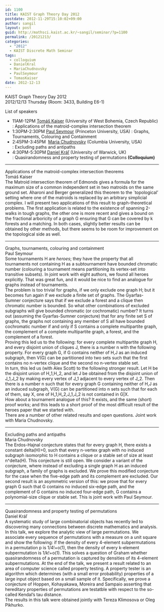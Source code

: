 ```yaml
---
id: 1100
title: KAIST Graph Theory Day 2012
postdate: 2012-11-29T15:10:02+09:00
author: sangil
layout: post
guid: http://mathsci.kaist.ac.kr/~sangil/seminar/?p=1100
permalink: /20121213/
categories:
  - "2012"
  - KAIST Discrete Math Seminar
tags:
  - colloquium
  - DanielKral
  - MariaChudnovsky
  - PaulSeymour
  - TomasKaiser
date: 2012-12-13
---
```

<div class="talk">
  KAIST Graph Theory Day 2012
</div>

<div class="date">
  2012/12/13 Thursday (Room: 3433, Building E6-1)
</div>

<div class="abstract">
  <p>
    List of speakers
  </p>
  
  <ul>
    <li>
      11AM-12PM <a title="Tomáš Kaiser" href="http:/www.KMA.zcu.cz/Tomas.Kaiser">Tomáš Kaiser</a> (University of West Bohemia, Czech Republic) : Applications of the matroid-complex intersection theorem
    </li>
    <li>
      1:30PM-2:30PM <a title="Paul Seymour" href="http://math.princeton.edu/~pds/">Paul Seymour</a> (Princeton University, USA) : Graphs, Tournaments, Colouring and Containment
    </li>
    <li>
      2:45PM-3:45PM  <a title="Maria Chudnovsky" href="http://www.columbia.edu/~mc2775/">Maria Chudnovsky</a> (Columbia University, USA) : Excluding paths and antipaths
    </li>
    <li>
      4:30PM-5:30PM <a title="Daniel Kráľ" href="http://www2.warwick.ac.uk/fac/sci/maths/people/staff/daniel_kral/">Daniel Kráľ</a> (University of Warwick, UK) : Quasirandomness and property testing of permutations <strong>(Colloquium)</strong>
    </li>
  </ul>
</div>

* * *

<div class="talk">
  Applications of the matroid-complex intersection theorems
</div>

<div class="speaker">
  Tomáš Kaiser
</div>

<div class="abstract">
  The Matroid intersection theorem of Edmonds gives a formula for the maximum size of a common independent set in two matroids on the same ground set. Aharoni and Berger generalized this theorem to the `topological&#8217; setting where one of the matroids is replaced by an arbitrary simplicial complex. I will present two applications of this result to graph-theoretical problems. The first application is related to the existence of spanning 2-walks in tough graphs, the other one is more recent and gives a bound on the fractional arboricity of a graph G ensuring that G can be covered by k forests and a matching. In both cases, slightly better results can be obtained by other methods, but there seems to be room for improvement on the topological side as well.
</div>

* * *

<div class="talk">
  Graphs, tournaments, colouring and containment
</div>

<div class="speaker">
  Paul Seymour
</div>

<div class="abstract">
  Some tournaments H are <em>heroes</em>; they have the property that all tournaments not containing H as a subtournament have bounded chromatic number (colouring a tournament means partitioning its vertex-set into transitive subsets). In joint work with eight authors, we found all heroes explicitly. That was great fun, and it would be nice to find an analogue for graphs instead of tournaments.<br /> The problem is too trivial for graphs, if we only exclude one graph H; but it becomes fun again if we exclude a finite set of graphs. The Gyarfas-Sumner conjecture says that if we exclude a forest and a clique then chromatic number is bounded. So what other combinations of excluded subgraphs will give bounded chromatic (or cochromatic) number? It turns out (assuming the Gyarfas-Sumner conjecture) that for any finite set S of graphs, the graphs not containing any member of S all have bounded cochromatic number if and only if S contains a complete multipartite graph, the complement of a complete multipartite graph, a forest, and the complement of a forest.<br /> Proving this led us to the following: for every complete multipartite graph H, and every disjoint union of cliques J, there is a number n with the following property. For every graph G, if G contains neither of H,J as an induced subgraph, then V(G) can be partitioned into two sets such that the first contains no n-vertex clique and the second no n-vertex stable set.<br /> In turn, this led us (with Alex Scott) to the following stronger result. Let H be the disjoint union of H_1,H_2, and let J be obtained from the disjoint union of J_1,J_2 by making every vertex of J_1 adjacent to every vertex of J_2. Then there is a number n such that for every graph G containing neither of H,J as an induced subgraph, V(G) can be partitioned into n sets such that for each of them, say X, one of H_1,H_2,J_1,J_2 is not contained in G|X.<br /> How about a tournament analogue of this? It exists, and the same (short) proof works; and this leads to a short proof of the most difficult result of the heroes paper that we started with.<br /> There are a number of other related results and open questions. Joint work with Maria Chudnovsky.
</div>

* * *

<div class="talk">
  Excluding paths and antipaths
</div>

<div class="speaker">
  Maria Chudnovsky
</div>

<div class="abstract">
  The Erdos-Hajnal conjecture states that for every graph H, there exists a constant delta(H)>0, such that every n-vertex graph with no induced subgraph isomorphic to H contains a clique or a stable set of size at least n^delta(H). This conjecture is still open. We consider a variant of the conjecture, where instead of excluding a single graph H as an induced subgraph, a family of graphs is excluded. We prove this modified conjecture for the case when the five-edge path and its complement are excluded. Our second result is an asymmetric version of this: we prove that for every graph G such that G contains no induced six-edge path, and the complement of G contains no induced four-edge path, G contains a polynomial-size clique or stable set. This is joint work with Paul Seymour.
</div>

* * *

<div class="talk">
  Quasirandomness and property testing of permutations
</div>

<div class="speaker">
  Daniel Kráľ
</div>

<div class="abstract">
  A systematic study of large combinatorial objects has recently led to discovering many connections between discrete mathematics and analysis. In this talk, we explore the analytic view of large permutations. We associate every sequence of permutations with a measure on a unit square and show the following: if the density of every 4-element subpermutations in a permutation p is 1/4!+o(1), then the density of every k-element subpermutation is 1/k!+o(1). This solves a question of Graham whether quasirandomness of a permutation is captured by densities of its 4-element subpermutations. At the end of the talk, we present a result related to an area of computer science called property testing. A property tester is an algorithm which determines (with a small error probability) properties of a large input object based on a small sample of it. Specifically, we prove a conjecture of Hoppen, Kohayakawa, Moreira and Sampaio asserting that hereditary properties of permutations are testatble with respect to the so-called Kendal&#8217;s tau distance.<br /> The results in this talk were obtained jointly with Tereza Klimosova or Oleg Pikhurko.
</div>